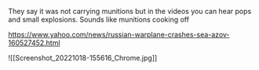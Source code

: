 They say it was not carrying munitions but in the videos you can hear pops and small explosions. Sounds like munitions cooking off

https://www.yahoo.com/news/russian-warplane-crashes-sea-azov-160527452.html

![[Screenshot_20221018-155616_Chrome.jpg]]